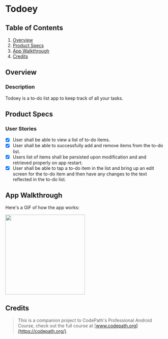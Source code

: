 # Todoey

## Table of Contents
1. [Overview](#Overview)
2. [Product Specs](#Product-Specs)
3. [App Walkthrough](#App-Walkthrough)
4. [Credits](#Credits)

## Overview
### Description

Todoey is a to-do list app to keep track of all your tasks.

## Product Specs
### User Stories

- [X] User shall be able to view a list of to-do items.
- [X] User shall be able to successfully add and remove items from the to-do list.
- [X] Users list of items shall be persisted upon modification and and retrieved properly on app restart.
- [X] User shall be able to tap a to-do item in the list and bring up an edit screen for the to-do item and then have any changes to the text reflected in the to-do list.

## App Walkthrough

Here's a GIF of how the app works:

<img src="https://github.com/py415/app-resources/blob/master/android/android-todoey.gif" width=250><br>

## Credits

>This is a companion project to CodePath's Professional Android Course, check out the full course at [www.codepath.org](https://codepath.org/).

